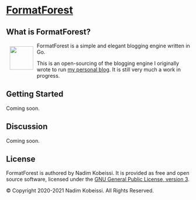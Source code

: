 <!---
# SPDX-FileCopyrightText: © 2020-2021 Nadim Kobeissi <nadim@nadim.computer>
# SPDX-License-Identifier: CC-BY-SA-4.0
-->

# [FormatForest](https://formatforest.com)

## What is FormatForest?
<img src="https://gitlab.com/nadimk/formatforest/-/raw/master/examples/res/img/formatforest.png" alt="" align="left" height="64" style="margin:10px" />

FormatForest is a simple and elegant blogging engine written in Go.

This is an open-sourcing of the blogging engine I originally wrote to run [my personal blog](https://nadim.computer). It is still very much a work in progress.

## Getting Started
Coming soon.

## Discussion
Coming soon.

## License
FormatForest is authored by Nadim Kobeissi. It is provided as free and open source software, licensed under the [GNU General Public License, version 3](https://www.gnu.org/licenses/gpl-3.0.en.html).

© Copyright 2020-2021 Nadim Kobeissi. All Rights Reserved.
